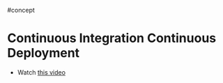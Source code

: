 #concept 
# Continuous Integration Continuous Deployment
- Watch [this video](https://www.youtube.com/watch?v=1er2cjUq1UI&ab_channel=IBMTechnology)
